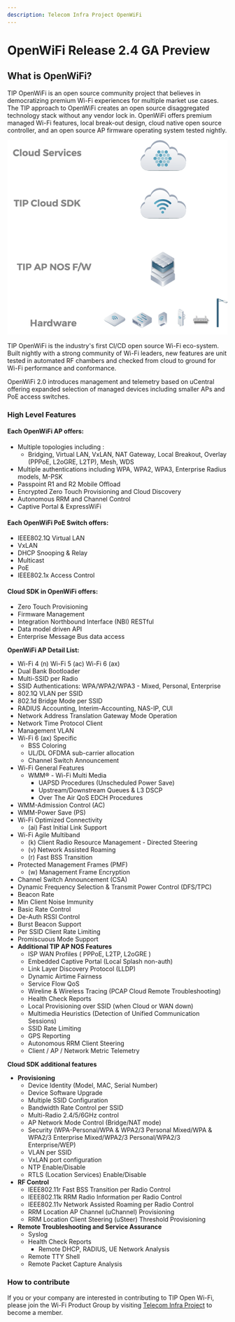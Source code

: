 ```yaml
---
description: Telecom Infra Project OpenWiFi
---
```


# OpenWiFi Release 2.4 GA Preview

## What is OpenWiFi?

TIP OpenWiFi is an open source community project that believes in democratizing premium Wi-Fi experiences for multiple market use cases. The TIP approach to OpenWiFi creates an open source disaggregated technology stack without any vendor lock in. OpenWiFi offers premium managed Wi-Fi features, local break-out design, cloud native open source controller, and an open source AP firmware operating system tested nightly.

![Open Technology Stack - Many Platforms - Many Service Options](<.gitbook/assets/image (5).png>)

TIP OpenWiFi is the industry's first CI/CD open source Wi-Fi eco-system. Built nightly with a strong community of Wi-Fi leaders, new features are unit tested in automated RF chambers and checked from cloud to ground for Wi-Fi performance and conformance.

OpenWiFi 2.0 introduces management and telemetry based on uCentral offering expanded selection of managed devices including smaller APs and PoE access switches.

### High Level Features

#### Each OpenWiFi AP offers:

* Multiple topologies including :
  * Bridging, Virtual LAN, VxLAN, NAT Gateway, Local Breakout, Overlay (PPPoE, L2oGRE, L2TP), Mesh, WDS&#x20;
* Multiple authentications including WPA, WPA2, WPA3, Enterprise Radius models, M-PSK
* Passpoint R1 and R2 Mobile Offload
* Encrypted Zero Touch Provisioning and Cloud Discovery
* Autonomous RRM and Channel Control
* Captive Portal & ExpressWiFi

#### Each OpenWiFi PoE Switch offers:

* IEEE802.1Q Virtual LAN
* VxLAN
* DHCP Snooping & Relay
* Multicast
* PoE
* IEEE802.1x Access Control

#### Cloud SDK in OpenWiFi offers:

* Zero Touch Provisioning&#x20;
* Firmware Management
* Integration Northbound Interface (NBI) RESTful
* Data model driven API&#x20;
* Enterprise Message Bus data access&#x20;

**OpenWiFi AP Detail List:**

* Wi-Fi 4 (n) Wi-Fi 5 (ac) Wi-Fi 6 (ax)&#x20;
* Dual Bank Bootloader
* Multi-SSID per Radio
* SSID Authentications: WPA/WPA2/WPA3 - Mixed, Personal, Enterprise
* 802.1Q VLAN per SSID&#x20;
* 802.1d Bridge Mode per SSID
* RADIUS Accounting, Interim-Accounting, NAS-IP, CUI
* Network Address Translation Gateway Mode Operation
* Network Time Protocol Client
* Management VLAN&#x20;
* Wi-Fi 6 (ax) Specific
  * BSS Coloring
  * UL/DL OFDMA sub-carrier allocation
  * Channel Switch Announcement
* Wi-Fi General Features
  * WMM® - Wi-Fi Multi Media
    * UAPSD Procedures (Unscheduled Power Save)&#x20;
    * Upstream/Downstream Queues & L3 DSCP
    * Over The Air QoS EDCH Procedures
* WMM-Admission Control (AC)&#x20;
* WMM-Power Save (PS)
* Wi-Fi Optimized Connectivity
  * (ai) Fast Initial Link Support
* Wi-Fi Agile Multiband
  * (k) Client Radio Resource Management - Directed Steering
  * (v) Network Assisted Roaming
  * (r) Fast BSS Transition
* Protected Management Frames (PMF)&#x20;
  * (w) Management Frame Encryption
* Channel Switch Announcement (CSA)
* Dynamic Frequency Selection & Transmit Power Control (DFS/TPC)
* Beacon Rate&#x20;
* Min Client Noise Immunity
* Basic Rate Control
* De-Auth RSSI Control
* Burst Beacon Support
* Per SSID Client Rate Limiting
* Promiscuous Mode Support&#x20;
* **Additional TIP AP NOS Features**
  * ISP WAN Profiles ( PPPoE, L2TP, L2oGRE )
  * Embedded Captive Portal (Local Splash non-auth)
  * Link Layer Discovery Protocol (LLDP)
  * Dynamic Airtime Fairness
  * Service Flow QoS&#x20;
  * Wireline & Wireless Tracing (PCAP Cloud Remote Troubleshooting)
  * Health Check Reports
  * Local Provisioning over SSID (when Cloud or WAN down)
  * Multimedia Heuristics (Detection of Unified Communication Sessions)
  * SSID Rate Limiting
  * GPS Reporting
  * Autonomous RRM Client Steering&#x20;
  * Client / AP / Network Metric Telemetry&#x20;

**Cloud SDK additional features**

* **Provisioning**&#x20;
  * Device Identity (Model, MAC, Serial Number)
  * Device Software Upgrade
  * Multiple SSID Configuration
  * Bandwidth Rate Control per SSID
  * Multi-Radio 2.4/5/6GHz control
  * AP Network Mode Control (Bridge/NAT mode)
  * Security (WPA-Personal/WPA & WPA2/3 Personal Mixed/WPA & WPA2/3 Enterprise Mixed/WPA2/3 Personal/WPA2/3 Enterprise/WEP)
  * VLAN per SSID
  * VxLAN port configuration
  * NTP Enable/Disable
  * RTLS (Location Services) Enable/Disable&#x20;
* **RF Control**
  * IEEE802.11r Fast BSS Transition per Radio Control
  * IEEE802.11k RRM Radio Information per Radio Control
  * IEEE802.11v Network Assisted Roaming per Radio Control
  * RRM Location AP Channel (uChannel) Provisioning
  * RRM Location Client Steering (uSteer) Threshold Provisioning&#x20;
* **Remote Troubleshooting and Service Assurance**
  * Syslog&#x20;
  * Health Check Reports
    * Remote DHCP, RADIUS, UE Network Analysis&#x20;
  * Remote TTY Shell&#x20;
  * Remote Packet Capture Analysis&#x20;

### **How to contribute**

If you or your company are interested in contributing to TIP Open Wi-Fi, please join the Wi-Fi Product Group by visiting [Telecom Infra Project](https://telecominfraproject.com/apply-for-membership/) to become a member.
